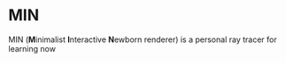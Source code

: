 # MIN 
MIN (**M**inimalist **I**nteractive **N**ewborn renderer) is a personal ray tracer for learning now